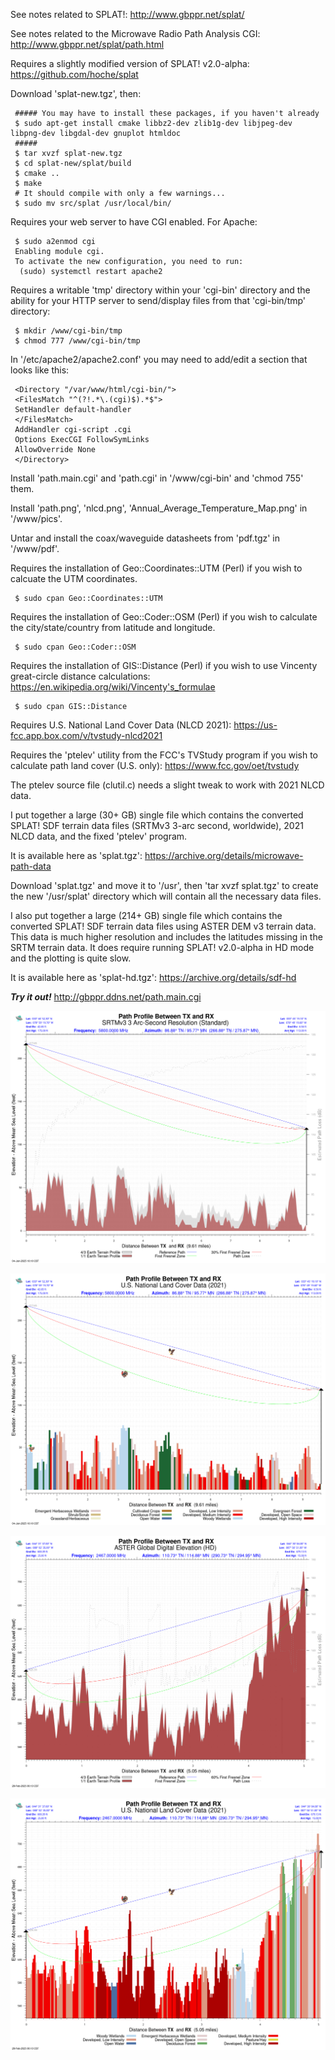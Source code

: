 See notes related to SPLAT!: http://www.gbppr.net/splat/

See notes related to the Microwave Radio Path Analysis CGI: http://www.gbppr.net/splat/path.html

Requires a slightly modified version of SPLAT! v2.0-alpha: https://github.com/hoche/splat

Download 'splat-new.tgz', then:
     
     ##### You may have to install these packages, if you haven't already
     $ sudo apt-get install cmake libbz2-dev zlib1g-dev libjpeg-dev libpng-dev libgdal-dev gnuplot htmldoc
     #####
     $ tar xvzf splat-new.tgz
     $ cd splat-new/splat/build
     $ cmake ..
     $ make
     # It should compile with only a few warnings...
     $ sudo mv src/splat /usr/local/bin/
     
Requires your web server to have CGI enabled. For Apache:
     
     $ sudo a2enmod cgi
     Enabling module cgi.
     To activate the new configuration, you need to run:
      (sudo) systemctl restart apache2

Requires a writable 'tmp' directory within your 'cgi-bin' directory and the ability for your HTTP server to send/display files from that 'cgi-bin/tmp' directory:
     
     $ mkdir /www/cgi-bin/tmp
     $ chmod 777 /www/cgi-bin/tmp

In '/etc/apache2/apache2.conf' you may need to add/edit a section that looks like this:

     <Directory "/var/www/html/cgi-bin/">
     <FilesMatch "^(?!.*\.(cgi)$).*$">
     SetHandler default-handler
     </FilesMatch>
     AddHandler cgi-script .cgi
     Options ExecCGI FollowSymLinks
     AllowOverride None
     </Directory>

Install 'path.main.cgi' and 'path.cgi' in '/www/cgi-bin' and 'chmod 755' them.

Install 'path.png', 'nlcd.png', 'Annual_Average_Temperature_Map.png' in '/www/pics'.

Untar and install the coax/waveguide datasheets from 'pdf.tgz' in '/www/pdf'.

Requires the installation of Geo::Coordinates::UTM (Perl) if you wish to calcuate the UTM coordinates.

     $ sudo cpan Geo::Coordinates::UTM

Requires the installation of Geo::Coder::OSM (Perl) if you wish to calculate the city/state/country from latitude and longitude.

     $ sudo cpan Geo::Coder::OSM

Requires the installation of GIS::Distance (Perl) if you wish to use Vincenty great-circle distance calculations: https://en.wikipedia.org/wiki/Vincenty's_formulae

     $ sudo cpan GIS::Distance

Requires U.S. National Land Cover Data (NLCD 2021): https://us-fcc.app.box.com/v/tvstudy-nlcd2021

Requires the 'ptelev' utility from the FCC's TVStudy program if you wish to calculate path land cover (U.S. only): https://www.fcc.gov/oet/tvstudy

The ptelev source file (clutil.c) needs a slight tweak to work with 2021 NLCD data.

I put together a large (30+ GB) single file which contains the converted SPLAT! SDF terrain data files (SRTMv3 3-arc second, worldwide), 2021 NLCD data, and the fixed 'ptelev' program.

It is available here as 'splat.tgz': https://archive.org/details/microwave-path-data

Download 'splat.tgz' and move it to '/usr', then 'tar xvzf splat.tgz' to create the new '/usr/splat' directory which will contain all the necessary data files.

I also put together a large (214+ GB) single file which contains the converted SPLAT! SDF terrain data files using ASTER DEM v3 terrain data. This data is much higher resolution and includes the latitudes missing in the SRTM terrain data.  It does require running SPLAT! v2.0-alpha in HD mode and the plotting is quite slow.

It is available here as 'splat-hd.tgz': https://archive.org/details/sdf-hd

***Try it out!*** http://gbppr.ddns.net/path.main.cgi

![Example terrain and path profile](TerrainProfile1.png)

![Example land cover profile](LULCProfile1.png)

![Example HD terrain and path profile](TerrainProfile1-hd.png)

![Example HD land cover profile](LULCProfile1-hd.png)







